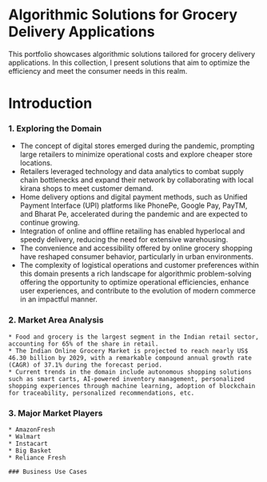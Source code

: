 # Algorithmic Solutions for Grocery Delivery Applications

This portfolio showcases algorithmic solutions tailored for grocery delivery applications. In this collection, I present solutions that aim to optimize the efficiency and meet the consumer needs in this realm.

# Introduction
### 1. Exploring the Domain
   * The concept of digital stores emerged during the pandemic, prompting large retailers to minimize operational costs and explore cheaper store locations.
   * Retailers leveraged technology and data analytics to combat supply chain bottlenecks and expand their network by collaborating with local kirana shops to meet customer demand.
   * Home delivery options and digital payment methods, such as Unified Payment Interface (UPI) platforms like PhonePe, Google Pay, PayTM, and Bharat Pe, accelerated during the pandemic and are expected to continue growing.
   * Integration of online and offline retailing has enabled hyperlocal and speedy delivery, reducing the need for extensive warehousing.
   * The convenience and accessibility offered by online grocery shopping have reshaped consumer behavior, particularly in urban environments.
   * The complexity of logistical operations and customer preferences within this domain presents a rich landscape for algorithmic problem-solving offering the opportunity to optimize operational efficiencies, enhance user experiences, and contribute to the evolution of modern commerce in an impactful manner.

### 2. Market Area Analysis
    * Food and grocery is the largest segment in the Indian retail sector, accounting for 65% of the share in retail. 
    * The Indian Online Grocery Market is projected to reach nearly US$ 46.30 billion by 2029, with a remarkable compound annual growth rate (CAGR) of 37.1% during the forecast period.
    * Current trends in the domain include autonomous shopping solutions such as smart carts, AI-powered inventory management, personalized shopping experiences through machine learning, adoption of blockchain for traceability, personalized recommendations, etc.

### 3. Major Market Players
    * AmazonFresh
    * Walmart
    * Instacart
    * Big Basket
    * Reliance Fresh

    ### Business Use Cases

